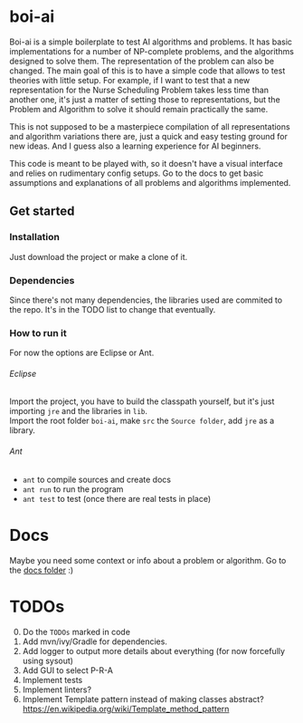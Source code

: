 # boi-ai
Boi-ai is a simple boilerplate to test AI algorithms and problems. It has basic implementations for a number of NP-complete problems, and the algorithms designed to solve them. The representation of the problem can also be changed.
The main goal of this is to have a simple code that allows to test theories with little setup. For example, if I want to test that a new representation for the Nurse Scheduling Problem takes less time than another one, it's just a matter of setting those to representations, but the Problem and Algorithm to solve it should remain practically the same.

This is not supposed to be a masterpiece compilation of all representations and algorithm variations there are, just a quick and easy testing ground for new ideas. And I guess also a learning experience for AI beginners.

This code is meant to be played with, so it doesn't have a visual interface and relies on rudimentary config setups. Go to the docs to get basic assumptions and explanations of all problems and algorithms implemented.

## Get started

### Installation
Just download the project or make a clone of it.

### Dependencies
Since there's not many dependencies, the libraries used are commited to the repo. It's in the TODO list to change that eventually.

### How to run it
For now the options are Eclipse or Ant.

###### Eclipse
Import the project, you have to build the classpath yourself, but it's just importing `jre` and the libraries in `lib`.  
Import the root folder `boi-ai`, make `src` the `Source folder`, add `jre` as a library.

###### Ant
- `ant` to compile sources and create docs
- `ant run` to run the program
- `ant test` to test (once there are real tests in place)

# Docs
Maybe you need some context or info about a problem or algorithm. Go to the [docs folder](docs/en/index.md) :)

# TODOs

0. Do the `TODOs` marked in code
2. Add mvn/ivy/Gradle for dependencies.
1. Add logger to output more details about everything (for now forcefully using sysout)
3. Add GUI to select P-R-A
4. Implement tests
5. Implement linters?
6. Implement Template pattern instead of making classes abstract? https://en.wikipedia.org/wiki/Template_method_pattern
